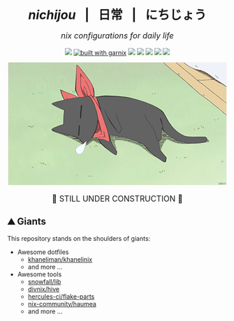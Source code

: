 <!-- nichijou: nix configurations for daily life -->

<h1 align="center"><i>nichijou</i> &ensp;|&ensp; 日常 &ensp;|&ensp; にちじょう </h1>
<p align="center" style="font-size:large;"><i>nix configurations for daily life</i></p>

<p align="center">
<a href="https://nixos.org/"><img src="https://img.shields.io/badge/NixOS-5277C3?logo=nixos&logoColor=fff"></a>
<a href="https://garnix.io/repo/YOUSIKI/nichijou"><img alt="built with garnix" src="https://img.shields.io/endpoint.svg?url=https%3A%2F%2Fgarnix.io%2Fapi%2Fbadges%2FYOUSIKI%2Fnichijou%3Fbranch%3Dmain"></a>
<a href="https://github.com/YOUSIKI/nichijou/actions/workflows/check.yaml"><img src="https://github.com/YOUSIKI/nichijou/actions/workflows/check.yaml/badge.svg"></a>
<a href="https://github.com/YOUSIKI/nichijou/actions/workflows/statix.yaml"><img src="https://github.com/YOUSIKI/nichijou/actions/workflows/statix.yaml/badge.svg"></a>
<a href="https://github.com/YOUSIKI/nichijou/actions/workflows/build-nano.yaml"><img src="https://github.com/YOUSIKI/nichijou/actions/workflows/build-nano.yaml/badge.svg"></a>
<a href="https://github.com/YOUSIKI/nichijou/actions/workflows/build-satoshi.yaml"><img src="https://github.com/YOUSIKI/nichijou/actions/workflows/build-satoshi.yaml/badge.svg"></a>
<a href="https://github.com/YOUSIKI/nichijou/actions/workflows/build-hakase.yaml"><img src="https://github.com/YOUSIKI/nichijou/actions/workflows/build-hakase.yaml/badge.svg"></a>
</p>

<p align="center">
  <a href="https://nichijou.fandom.com/wiki/Sakamoto"><img src="static/images/sakamoto.gif" width="500px" alt="Sakamoto"/></a>
</p>

<p align="center" style="font-size:large;">
🚧 STILL UNDER CONSTRUCTION 🚧
</p>

## ⛰️ Giants

This repository stands on the shoulders of giants:

- Awesome dotfiles
  - [khaneliman/khanelinix](https://github.com/khaneliman/khanelinix)
  - and more ...
- Awesome tools
  - [snowfall/lib](https://github.com/snowfallorg/lib)
  - [divnix/hive](https://github.com/divnix/hive)
  - [hercules-ci/flake-parts](https://github.com/hercules-ci/flake-parts)
  - [nix-community/haumea](https://github.com/nix-community/haumea)
  - and more ...
